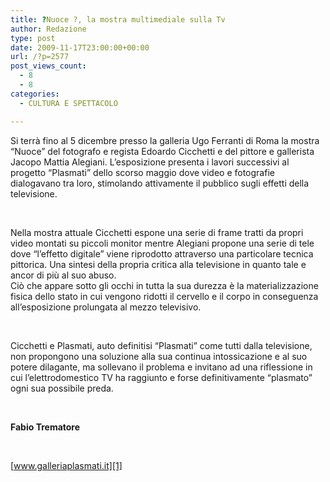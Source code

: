 ```yaml
---
title: ?Nuoce ?, la mostra multimediale sulla Tv
author: Redazione
type: post
date: 2009-11-17T23:00:00+00:00
url: /?p=2577
post_views_count:
  - 8
  - 8
categories:
  - CULTURA E SPETTACOLO

---
```

Si terr&agrave; fino al 5 dicembre presso la galleria Ugo Ferranti di Roma la mostra &ldquo;Nuoce&rdquo; del fotografo e regista Edoardo Cicchetti e del pittore e gallerista Jacopo Mattia Alegiani. L&#8217;esposizione presenta i lavori successivi al progetto &ldquo;Plasmati&rdquo; dello scorso maggio dove video e fotografie dialogavano tra loro, stimolando attivamente il pubblico sugli effetti della televisione.

&nbsp;

Nella mostra attuale Cicchetti espone una serie di frame tratti da propri video montati su piccoli monitor mentre Alegiani propone una serie di tele dove &ldquo;l&#8217;effetto digitale&rdquo; viene riprodotto attraverso una particolare tecnica pittorica. Una sintesi della propria critica alla televisione in quanto tale e ancor di pi&ugrave; al suo abuso.  
Ci&ograve; che appare sotto gli occhi in tutta la sua durezza &egrave; la materializzazione fisica dello stato in cui vengono ridotti il cervello e il corpo in conseguenza all&#8217;esposizione prolungata al mezzo televisivo.

&nbsp;

Cicchetti e Plasmati, auto definitisi &ldquo;Plasmati&rdquo; come tutti dalla televisione, non propongono una soluzione alla sua continua intossicazione e al suo potere dilagante, ma sollevano il problema e invitano ad una riflessione in cui l&#8217;elettrodomestico TV ha raggiunto e forse definitivamente &ldquo;plasmato&rdquo; ogni sua possibile preda.

&nbsp;

**Fabio Trematore**

&nbsp;

[www.galleriaplasmati.it][1]

 [1]: https://www.galleriaplasmati.it